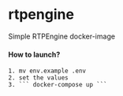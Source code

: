 # rtpengine
Simple RTPEngine docker-image

#### How to launch?
    1. mv env.example .env
    2. set the values
    3. ``` docker-compose up ```

